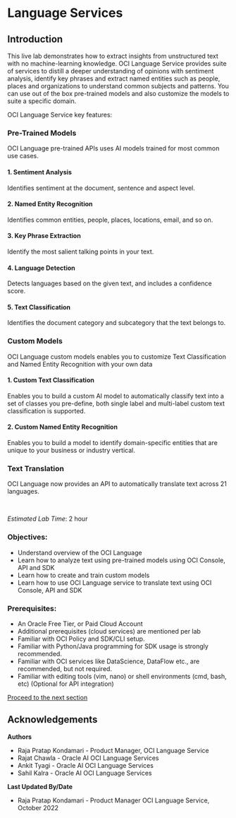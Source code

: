 # Language Services

## Introduction

This live lab demonstrates how to extract insights from unstructured text with no machine-learning knowledge. OCI Language Service provides suite of services to distill a deeper understanding of opinions with sentiment analysis, identify key phrases and extract named entities such as people, places and organizations to understand common subjects and patterns. You can use out of the box pre-trained models and also customize the models to suite a specific domain.

OCI Language Service key features:

### **Pre-Trained Models**

OCI Language pre-trained APIs uses AI models trained for most common use cases.

#### 1. Sentiment Analysis

Identifies sentiment at the document, sentence and aspect level.

#### 2. Named Entity Recognition

Identifies common entities, people, places, locations, email, and so on.

#### 3. Key Phrase Extraction

Identify the most salient talking points in your text.

#### 4. Language Detection

Detects languages based on the given text, and includes a confidence score.

#### 5. Text Classification

Identifies the document category and subcategory that the text belongs to.

### **Custom Models**

OCI Language custom models enables you to customize Text Classification and Named Entity Recognition with your own data


#### 1. Custom Text Classification

Enables you to build a custom AI model to automatically classify text into a set of classes you pre-define, both single label and multi-label custom text classification is supported.

#### 2. Custom Named Entity Recognition

Enables you to build a model to identify domain-specific entities that are unique to your business or industry vertical.

### **Text Translation**

OCI Language now provides an API to automatically translate text across 21 languages.

<!-- [AI Language Demonstration Video](youtube:LamMjG3mD-s) -->

&nbsp;
&nbsp;

*Estimated Lab Time*: 2 hour

### Objectives:

* Understand overview of the OCI Language
* Learn how to analyze text using pre-trained models using OCI Console, API and SDK
* Learn how to create and train custom models
* Learn how to use OCI Language service to translate text using OCI Console, API and SDK

### Prerequisites:

* An Oracle Free Tier, or Paid Cloud Account
* Additional prerequisites (cloud services) are mentioned per lab
* Familiar with OCI Policy and SDK/CLI setup.
* Familiar with Python/Java programming for SDK usage is strongly recommended.
* Familiar with OCI services like DataScience, DataFlow etc., are recommended, but not required.
* Familiar with editing tools (vim, nano) or shell environments (cmd, bash, etc) (Optional for API integration)

[Proceed to the next section](#next)

## Acknowledgements

**Authors**
  * Raja Pratap Kondamari - Product Manager, OCI Language Service
  * Rajat Chawla  - Oracle AI OCI Language Services
  * Ankit Tyagi -  Oracle AI OCI Language Services
  * Sahil Kalra - Oracle AI OCI Language Services

**Last Updated By/Date**
* Raja Pratap Kondamari - Product Manager OCI Language Service, October 2022
